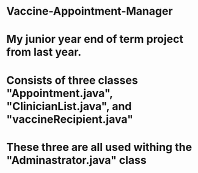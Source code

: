 # Vaccine-Appointment-Manager
# My junior year end of term project from last year.
# Consists of three classes "Appointment.java", "ClinicianList.java", and "vaccineRecipient.java"
# These three are all used withing the "Adminastrator.java" class

